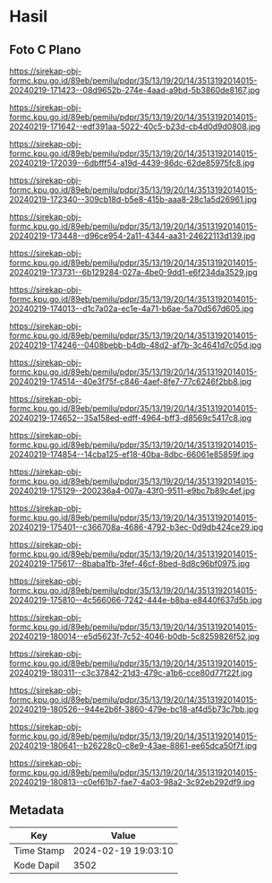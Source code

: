 # Hasil

## Foto C Plano

https://sirekap-obj-formc.kpu.go.id/89eb/pemilu/pdpr/35/13/19/20/14/3513192014015-20240219-171423--08d9652b-274e-4aad-a9bd-5b3860de8167.jpg

https://sirekap-obj-formc.kpu.go.id/89eb/pemilu/pdpr/35/13/19/20/14/3513192014015-20240219-171642--edf391aa-5022-40c5-b23d-cb4d0d9d0808.jpg

https://sirekap-obj-formc.kpu.go.id/89eb/pemilu/pdpr/35/13/19/20/14/3513192014015-20240219-172039--6dbfff54-a19d-4439-86dc-62de85975fc8.jpg

https://sirekap-obj-formc.kpu.go.id/89eb/pemilu/pdpr/35/13/19/20/14/3513192014015-20240219-172340--309cb18d-b5e8-415b-aaa8-28c1a5d26961.jpg

https://sirekap-obj-formc.kpu.go.id/89eb/pemilu/pdpr/35/13/19/20/14/3513192014015-20240219-173448--d96ce954-2a11-4344-aa31-24622113d139.jpg

https://sirekap-obj-formc.kpu.go.id/89eb/pemilu/pdpr/35/13/19/20/14/3513192014015-20240219-173731--6b129284-027a-4be0-9dd1-e6f234da3529.jpg

https://sirekap-obj-formc.kpu.go.id/89eb/pemilu/pdpr/35/13/19/20/14/3513192014015-20240219-174013--d1c7a02a-ec1e-4a71-b6ae-5a70d567d605.jpg

https://sirekap-obj-formc.kpu.go.id/89eb/pemilu/pdpr/35/13/19/20/14/3513192014015-20240219-174246--0408bebb-b4db-48d2-af7b-3c4641d7c05d.jpg

https://sirekap-obj-formc.kpu.go.id/89eb/pemilu/pdpr/35/13/19/20/14/3513192014015-20240219-174514--40e3f75f-c846-4aef-8fe7-77c6246f2bb8.jpg

https://sirekap-obj-formc.kpu.go.id/89eb/pemilu/pdpr/35/13/19/20/14/3513192014015-20240219-174652--35a158ed-edff-4964-bff3-d8569c5417c8.jpg

https://sirekap-obj-formc.kpu.go.id/89eb/pemilu/pdpr/35/13/19/20/14/3513192014015-20240219-174854--14cba125-ef18-40ba-8dbc-66061e85859f.jpg

https://sirekap-obj-formc.kpu.go.id/89eb/pemilu/pdpr/35/13/19/20/14/3513192014015-20240219-175129--200236a4-007a-43f0-9511-e9bc7b89c4ef.jpg

https://sirekap-obj-formc.kpu.go.id/89eb/pemilu/pdpr/35/13/19/20/14/3513192014015-20240219-175401--c366708a-4686-4792-b3ec-0d9db424ce29.jpg

https://sirekap-obj-formc.kpu.go.id/89eb/pemilu/pdpr/35/13/19/20/14/3513192014015-20240219-175617--8baba1fb-3fef-46cf-8bed-8d8c96bf0975.jpg

https://sirekap-obj-formc.kpu.go.id/89eb/pemilu/pdpr/35/13/19/20/14/3513192014015-20240219-175810--4c566066-7242-444e-b8ba-e8440f637d5b.jpg

https://sirekap-obj-formc.kpu.go.id/89eb/pemilu/pdpr/35/13/19/20/14/3513192014015-20240219-180014--e5d5623f-7c52-4046-b0db-5c8259826f52.jpg

https://sirekap-obj-formc.kpu.go.id/89eb/pemilu/pdpr/35/13/19/20/14/3513192014015-20240219-180311--c3c37842-21d3-479c-a1b6-cce80d77f22f.jpg

https://sirekap-obj-formc.kpu.go.id/89eb/pemilu/pdpr/35/13/19/20/14/3513192014015-20240219-180526--944e2b6f-3860-479e-bc18-af4d5b73c7bb.jpg

https://sirekap-obj-formc.kpu.go.id/89eb/pemilu/pdpr/35/13/19/20/14/3513192014015-20240219-180641--b26228c0-c8e9-43ae-8861-ee65dca50f7f.jpg

https://sirekap-obj-formc.kpu.go.id/89eb/pemilu/pdpr/35/13/19/20/14/3513192014015-20240219-180813--c0ef61b7-fae7-4a03-98a2-3c92eb292df9.jpg


## Metadata

| Key        | Value               |
| ---------- | ------------------- |
| Time Stamp | 2024-02-19 19:03:10 |
| Kode Dapil | 3502                |



